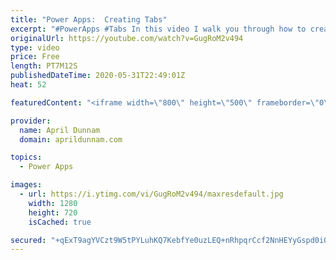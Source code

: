 ```yaml
---
title: "Power Apps:  Creating Tabs"
excerpt: "#PowerApps #Tabs In this video I walk you through how to create a tabbed interface in your Power Apps.  I discuss the different use cases for tabs and approaches to implementing.  Tabs are a great way to improve the UX of your apps and an important concept for any beginning #PowerAddict to grasp."
originalUrl: https://youtube.com/watch?v=GugRoM2v494
type: video
price: Free
length: PT7M12S
publishedDateTime: 2020-05-31T22:49:01Z
heat: 52

featuredContent: "<iframe width=\"800\" height=\"500\" frameborder=\"0\" src=\"https://www.youtube.com/embed/GugRoM2v494\" allow=\"accelerometer; autoplay; encrypted-media; gyroscope; picture-in-picture\" allowfullscreen></iframe>"

provider:
  name: April Dunnam
  domain: aprildunnam.com

topics:
  - Power Apps

images:
  - url: https://i.ytimg.com/vi/GugRoM2v494/maxresdefault.jpg
    width: 1280
    height: 720
    isCached: true

secured: "+qExT9agYVCzt9W5tPYLuhKQ7KebfYe0uzLEQ+nRhpqrCcf2NnHEYyGspd0iQqHYUUaLgtJEUx5KoinacVC1/dGdaREyU6PBZlGLvPrKX1tdFIfn+kc19uRcxiDflaOWRTsy0BxtU0QWRiRlTDlQzlfYRwJXzDXPuyL4BzJDp1hWtGV9y6ESLse6jC0XF+jM1WZORjPPcCxsDUUs5aUQQ7fTEExO1QxJJawphp0VsQqdKbTL2LiWoRpFBFYI18PxhvYUgSj1YnKVVMQF/wXHqvqwpVsTV795fPJJGKJUXB0ctJteeIxAdvJ/eVBUNAUq22XH8epSR9WOMlXNzTpT8BLWWj4JN5GUNJ7fT2XPxFHJlJJRTEj0fXL1Y4SLH3GMPkKnN3yILXCCkWFl0OHARpYrexfASMzaQ3bfkYRWVwk=;i0tWOc+55Oce6d9lZ+JZFw=="
---
```


